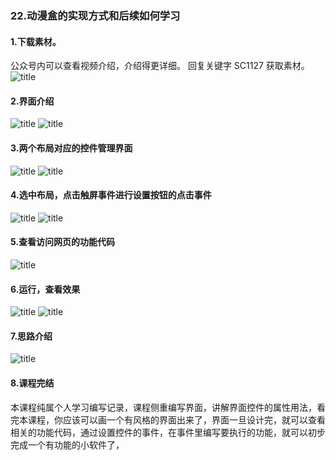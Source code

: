 ### 22.动漫盒的实现方式和后续如何学习
#### 1.下载素材。
公众号内可以查看视频介绍，介绍得更详细。
回复关键字 SC1127 获取素材。
![title](https://raw.githubusercontent.com/JSZNopi/JSZImage/master/gitnote/2019/10/30/WXCODE-1572446034519.jpeg)

#### 2.界面介绍
![title](https://raw.githubusercontent.com/JSZNopi/JSZImage/master/gitnote/2019/11/27/1-1574867370559.png)
![title](https://raw.githubusercontent.com/JSZNopi/JSZImage/master/gitnote/2019/11/27/2-1574867404033.png)

#### 3.两个布局对应的控件管理界面
![title](https://raw.githubusercontent.com/JSZNopi/JSZImage/master/gitnote/2019/11/27/3-1574867435600.png)
![title](https://raw.githubusercontent.com/JSZNopi/JSZImage/master/gitnote/2019/11/27/4-1574867442014.png)

#### 4.选中布局，点击触屏事件进行设置按钮的点击事件
![title](https://raw.githubusercontent.com/JSZNopi/JSZImage/master/gitnote/2019/11/27/5-1574867499135.png)
![title](https://raw.githubusercontent.com/JSZNopi/JSZImage/master/gitnote/2019/11/27/6-1574867506705.png)

#### 5.查看访问网页的功能代码
![title](https://raw.githubusercontent.com/JSZNopi/JSZImage/master/gitnote/2019/11/27/7-1574867537260.png)

#### 6.运行，查看效果
![title](https://raw.githubusercontent.com/JSZNopi/JSZImage/master/gitnote/2019/11/27/8-1574867558266.png)
![title](https://raw.githubusercontent.com/JSZNopi/JSZImage/master/gitnote/2019/11/27/9-1574867564449.png)

#### 7.思路介绍
![title](https://raw.githubusercontent.com/JSZNopi/JSZImage/master/gitnote/2019/11/27/10-1574867580751.png)

#### 8.课程完结
本课程纯属个人学习编写记录，课程侧重编写界面，讲解界面控件的属性用法，看完本课程，你应该可以画一个有风格的界面出来了，界面一旦设计完，就可以查看相关的功能代码，通过设置控件的事件，在事件里编写要执行的功能，就可以初步完成一个有功能的小软件了，